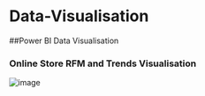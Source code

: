 # Data-Visualisation
##Power BI Data Visualisation
### Online Store RFM and Trends Visualisation

![image](https://github.com/user-attachments/assets/08f0358e-99ce-4a7a-b465-033f91179169)
